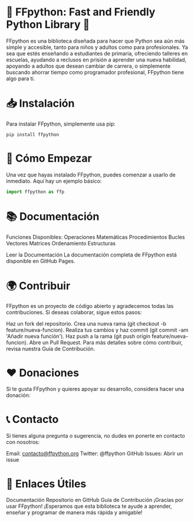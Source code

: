 # 🌟 FFpython: Fast and Friendly Python Library 🌟

FFpython es una biblioteca diseñada para hacer que Python sea aún más simple y accesible, tanto para niños y adultos como para profesionales. Ya sea que estés enseñando a estudiantes de primaria, ofreciendo talleres en escuelas, ayudando a reclusos en prisión a aprender una nueva habilidad, apoyando a adultos que desean cambiar de carrera, o simplemente buscando ahorrar tiempo como programador profesional, FFpython tiene algo para ti.

# 📥 Instalación
Para instalar FFpython, simplemente usa pip:
```bash
pip install ffpython
```

# 🚀 Cómo Empezar
Una vez que hayas instalado FFpython, puedes comenzar a usarlo de inmediato. Aquí hay un ejemplo básico:

```python
import ffpython as ffp
```

# 📚 Documentación
Funciones Disponibles:
Operaciones Matemáticas
Procedimientos
Bucles
Vectores
Matrices
Ordenamiento
Estructuras

Leer la Documentación
La documentación completa de FFpython está disponible en GitHub Pages.

# 🌍 Contribuir
FFpython es un proyecto de código abierto y agradecemos todas las contribuciones. Si deseas colaborar, sigue estos pasos:

Haz un fork del repositorio.
Crea una nueva rama (git checkout -b feature/nueva-funcion).
Realiza tus cambios y haz commit (git commit -am 'Añadir nueva función').
Haz push a la rama (git push origin feature/nueva-funcion).
Abre un Pull Request.
Para más detalles sobre cómo contribuir, revisa nuestra Guía de Contribución.

# ❤️ Donaciones
Si te gusta FFpython y quieres apoyar su desarrollo, considera hacer una donación:


# 📞 Contacto
Si tienes alguna pregunta o sugerencia, no dudes en ponerte en contacto con nosotros:

Email: contacto@ffpython.org
Twitter: @ffpython
GitHub Issues: Abrir un issue


# 🔗 Enlaces Útiles
Documentación
Repositorio en GitHub
Guía de Contribución
¡Gracias por usar FFpython! ¡Esperamos que esta biblioteca te ayude a aprender, enseñar y programar de manera más rápida y amigable!
